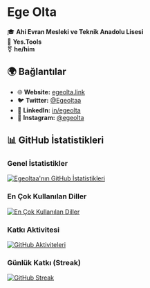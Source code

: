 # Ege Olta

🎓 **Ahi Evran Mesleki ve Teknik Anadolu Lisesi**  
💼 **Yes.Tools**  
⚧ **he/him**

## 🌍 Bağlantılar

- 🌐 **Website:** [egeolta.link](https://egeolta.link)  
- 🐦 **Twitter:** [@Egeoltaa](https://x.com/Egeoltaa)  
- 💼 **LinkedIn:** [in/egeolta](https://www.linkedin.com/in/egeolta)  
- 📸 **Instagram:** [@egeolta](https://www.instagram.com/egeolta)  

## 📊 GitHub İstatistikleri

### Genel İstatistikler
[![Egeoltaa'nın GitHub İstatistikleri](https://github-readme-stats.vercel.app/api?username=Egeoltaa&show_icons=true&theme=radical)](https://github.com/Egeoltaa)

### En Çok Kullanılan Diller
[![En Çok Kullanılan Diller](https://github-readme-stats.vercel.app/api/top-langs/?username=Egeoltaa&layout=compact&theme=radical)](https://github.com/Egeoltaa)

### Katkı Aktivitesi
[![GitHub Aktiviteleri](https://github-readme-activity-graph.vercel.app/graph?username=Egeoltaa&theme=radical)](https://github.com/Egeoltaa)

### Günlük Katkı (Streak)
[![GitHub Streak](https://github-readme-streak-stats.herokuapp.com/?user=Egeoltaa&theme=radical)](https://github.com/Egeoltaa)
